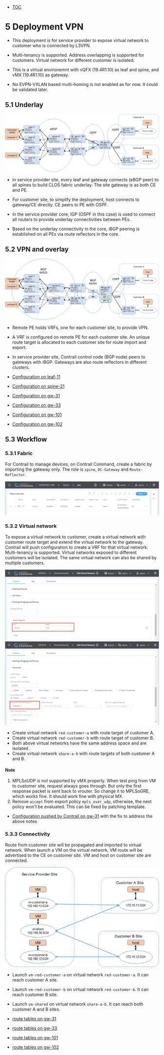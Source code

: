 * [TOC](Multi-Site.md#toc)

# 5 Deployment VPN

* This deployment is for service provider to expose virtual network to customer who is connected by L3VPN.
* Multi-tenancy is supported. Address overlapping is supported for customers. Virtual network for different customer is isolated.

* This is a virtual environemnt with vQFX (19.4R1.10) as leaf and spine, and vMX (19.4R1.10) as gateway.
* No EVPN-VXLAN based multi-homing is not enabled as for now. It could be validated later.


## 5.1 Underlay

![Figure 5.1 Underlay](F5-1.png)

* In service provider site, every leaf and gateway connects (eBGP peer) to all spines to build CLOS fabric underlay. The site gateway is as both CE and PE.

* For customer site, to simplify the deployment, host connects to gateway/CE directly. CE peers to PE with OSPF.

* In the service provider core, IGP (OSPF in this case) is used to connect all routers to provide underlay connectivities between PEs.

* Based on the underlay connectivity in the core, iBGP peering is established on all PEs via route reflectors in the core.


## 5.2 VPN and overlay

![Figure 5.2 Overlay](F5-2.png)

* Remote PE holds VRFs, one for each customer site, to provide VPN.

* A VRF is configured on remote PE for each customer site. An unique route target is allocated to each customer site for route import and export.

* In service provider site, Contrail control node (BGP node) peers to gateways with iBGP. Gateways are also route reflectors in different clusters.

* [Configuration on leaf-11](A1-Deployment-VPN.md#a111-leaf-11)
* [Configuration on spine-21](A1-Deployment-VPN.md#a112-spine-21)
* [Configuration on gw-31](A1-Deployment-VPN.md#a113-gw-31)
* [Configuration on gw-33](A1-Deployment-VPN.md#a114-gw-33)
* [Configuration on gw-101](A1-Deployment-VPN.md#a115-gw-101)
* [Configuration on gw-102](A1-Deployment-VPN.md#a116-gw-102)


## 5.3 Workflow

### 5.3.1 Fabric

For Contrail to manage devices, on Contrail Command, create a fabric by importing the gateway only. The role is `spine`, `DC-Gateway` and `Route-Reflector`.

![Figure 5.3 Fabric](F5-3.png)


### 5.3.2 Virtual network

To expose a virtual network to customer, create a virtual network with customer route target and extend the virtual network to the gateway. Contrail will push configuration to create a VRF for that virtual network. Multi-tenancy is supported. Virtual networks exposed to different customers will be isolated. The same virtual network can also be shared by multiple customers.

![Figure 5.4 Fabric](F5-4.png)
![Figure 5.5 Fabric](F5-5.png)

* Create virtual network `red-customer-a` with route target of customer A.
* Create virtual network `red-customer-b` with route target of customer B.
* Both above virtual networks have the same address space and are isolated.
* Create virtual network `share-a-b` with route targets of both customer A and B.


#### Note
1. MPLSoUDP is not supported by vMX properly. When test ping from VM to customer site, request always goes through. But only the first response packet is sent back to vrouter. So change it to MPLSoGRE, which works fine. It should work fine with physical MX.
2. Remove `accept` from export policy `mpls_over_udp`, otherwise, the next policy won't be evaluated. This can be fixed by patching template.

* [Configuration pushed by Contrail on gw-31](A1-Deployment-VPN.md#a121-gw-31) with the fix to address the above notes


### 5.3.3 Connectivity

Route from customer site will be propagated and imported to virtual network. When launch a VM on the virtual network, VM route will be advertised to the CE on customer site. VM and host on customer site are connected.

![Figure 5.6 Fabric](F5-6.png)

* Launch `vm-red-customer-a` on virtual network `red-customer-a`. It can reach customer A site.
* Launch `vm-red-customer-b` on virtual network `red-customer-b`. It can reach customer B site.
* Launch `vm-shared` on virtual network `share-a-b`. It can reach both customer A and B sites.

* [route tables on gw-31](A1-Deployment-VPN.md#a131-gw-31)
* [route tables on gw-33](A1-Deployment-VPN.md#a132-gw-33)
* [route tables on gw-101](A1-Deployment-VPN.md#a133-gw-101)
* [route tables on gw-102](A1-Deployment-VPN.md#a134-gw-102)


